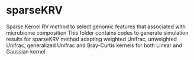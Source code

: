 # sparseKRV
Sparse Kernel RV method to select genomic features that associated with microbiome composition
This folder contains codes to generate simulation results for sparseKRV method adapting weighted Unifrac, unweighted Unifrac, generalized Unifrac and Bray-Curtis kernels for both Linear and Gaussian kernel.
